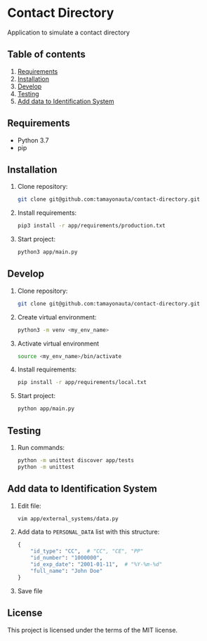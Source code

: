 # Contact Directory

Application to simulate a contact directory

## Table of contents

1. [Requirements](#requirements)
1. [Installation](#installation)
1. [Develop](#develop)
1. [Testing](#testing)
1. [Add data to Identification System](#add-data-to-identification-system)

## Requirements

- Python 3.7
- pip

## Installation

1. Clone repository:

    ```sh
    git clone git@github.com:tamayonauta/contact-directory.git
    ```

1. Install requirements:

    ```sh
    pip3 install -r app/requirements/production.txt
    ```

1. Start project:

    ```sh
    python3 app/main.py
    ```

## Develop

1. Clone repository:

    ```sh
    git clone git@github.com:tamayonauta/contact-directory.git
    ```

1. Create virtual environment:

    ```sh
    python3 -m venv <my_env_name>
    ```

1. Activate virtual environment

    ```sh
    source <my_env_name>/bin/activate
    ```

1. Install requirements:

    ```sh
    pip install -r app/requirements/local.txt
    ```

1. Start project:

    ```sh
    python app/main.py
    ```

## Testing

1. Run commands:

    ```sh
    python -m unittest discover app/tests
    python -m unittest
    ```

## Add data to Identification System

1. Edit file:

    ```sh
    vim app/external_systems/data.py
    ```

1. Add data to `PERSONAL_DATA` list with this structure:

    ```python
    {
        "id_type": "CC",  # "CC", "CE", "PP"
        "id_number": "1000000",
        "id_exp_date": "2001-01-11",  # "%Y-%m-%d"
        "full_name": "John Doe"
    }
    ```

1. Save file

## License

This project is licensed under the terms of the MIT license.
